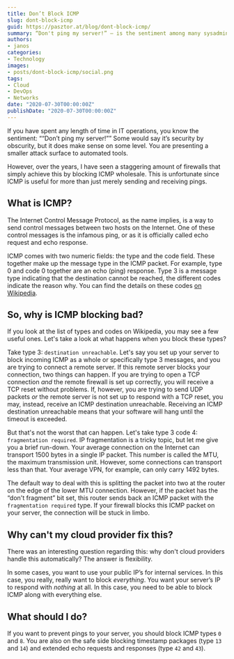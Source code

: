 ```yaml
---
title: Don’t Block ICMP
slug: dont-block-icmp
guid: https://pasztor.at/blog/dont-block-icmp/
summary: “Don't ping my server!” — is the sentiment among many sysadmins, and usually leads to a full-on ICMP blocking. But, it's a terrible idea. Here's why.
authors:
- janos
categories:
- Technology
images:
- posts/dont-block-icmp/social.png
tags:
- Cloud
- DevOps
- Networks
date: "2020-07-30T00:00:00Z"
publishDate: "2020-07-30T00:00:00Z"
---
```


If you have spent any length of time in IT operations, you know the sentiment: <q>“Don’t ping my server!”</q> Some would say it’s security by obscurity, but it does make sense on some level. You are presenting a smaller attack surface to automated tools.

However, over the years, I have seen a staggering amount of firewalls that simply achieve this by blocking ICMP wholesale. This is unfortunate since ICMP is useful for more than just merely sending and receiving pings.

## What is ICMP?

The Internet Control Message Protocol, as the name implies, is a way to send control messages between two hosts on the Internet. One of these control messages is the infamous ping, or as it is officially called echo request and echo response.

ICMP comes with two numeric fields: the type and the code field. These together make up the message type in the ICMP packet. For example, type 0 and code 0 together are an echo (ping) response. Type 3 is a message type indicating that the destination cannot be reached, the different codes indicate the reason why. You can find the details on these codes [on Wikipedia](https://en.wikipedia.org/wiki/Internet_Control_Message_Protocol#Control_messages).

## So, why is ICMP blocking bad?

If you look at the list of types and codes on Wikipedia, you may see a few useful ones. Let's take a look at what happens when you block these types?

Take type 3: `destination unreachable`. Let's say you set up your server to block incoming ICMP as a whole or specifically type 3 messages, and you are trying to connect a remote server. If this remote server blocks your connection, two things can happen. If you are trying to open a TCP connection *and* the remote firewall is set up correctly, you will receive a TCP reset without problems. If, however, you are trying to send UDP packets *or* the remote server is not set up to respond with a TCP reset, you may, instead, receive an ICMP destination unreachable. Receiving an ICMP destination unreachable means that your software will hang until the timeout is exceeded.

But that's not the worst that can happen. Let's take type 3 code 4: `fragmentation required`. IP fragmentation is a tricky topic, but let me give you a brief run-down. Your average connection on the Internet can transport 1500 bytes in a single IP packet. This number is called the MTU, the maximum transmission unit. However, some connections  can transport less than that. Your average VPN, for example, can only carry 1492 bytes.

The default way to deal with this is splitting the packet into two at the router on the edge of the lower MTU connection. However, if the packet has the &ldquo;don't fragment&rdquo; bit set, this router sends back an ICMP packet with the `fragmentation required` type. If your firewall blocks this ICMP packet on your server, the connection will be stuck in limbo.

## Why can't my cloud provider fix this?

There was an interesting question regarding this: why don't cloud providers handle this automatically? The answer is flexibility.

In some cases, you want to use your public IP’s for internal services. In this case, you really, really want to block *everything*. You want your server’s IP to respond with *nothing* at all. In this case, you need to be able to block ICMP along with everything else.

## What should I do?

If you want to prevent pings to your server, you should block ICMP types `0` and `8`. You are also on the safe side blocking timestamp packages (type `13` and `14`) and extended echo requests and responses (type `42` and `43`). 